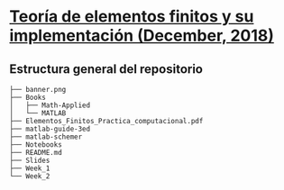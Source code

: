 [Teoría de elementos finitos y su implementación (December, 2018)](https://github.com/carlosal1015/Finite-element-method-FEM/tree/master/2018)
===

## Estructura general del repositorio

```
├── banner.png
├── Books
│   ├── Math-Applied
│   └── MATLAB
├── Elementos_Finitos_Practica_computacional.pdf
├── matlab-guide-3ed
├── matlab-schemer
├── Notebooks
├── README.md
├── Slides
├── Week_1
└── Week_2
```